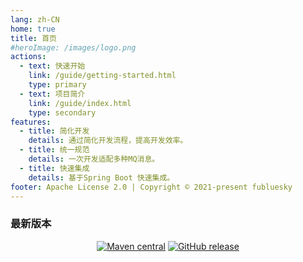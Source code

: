 ```yaml
---
lang: zh-CN
home: true
title: 首页
#heroImage: /images/logo.png
actions:
  - text: 快速开始
    link: /guide/getting-started.html
    type: primary
  - text: 项目简介
    link: /guide/index.html
    type: secondary
features:
  - title: 简化开发
    details: 通过简化开发流程，提高开发效率。
  - title: 统一规范
    details: 一次开发适配多种MQ消息。
  - title: 快速集成
    details: 基于Spring Boot 快速集成。
footer: Apache License 2.0 | Copyright © 2021-present fubluesky
---
```


### 最新版本
<div style="text-align: center;">

[![Maven central](https://img.shields.io/maven-central/v/com.gitee.fubluesky.kernel/kernel.svg?style=flat-square)](https://search.maven.org/search?q=g:com.gitee.fubluesky.kernel%20AND%20a:kernel)
[![GitHub release](https://img.shields.io/github/release/guoshiqiufeng/kernel.svg)](https://github.com/guoshiqiufeng/kernel)

</div>
